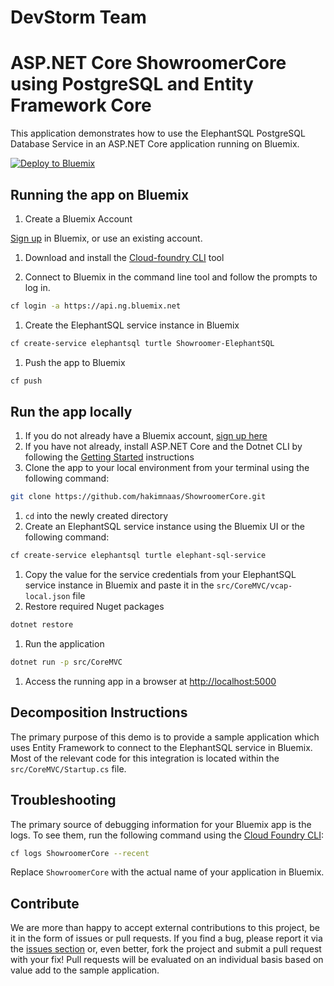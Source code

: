# DevStorm Team
# ASP.NET Core ShowroomerCore using PostgreSQL and Entity Framework Core

This application demonstrates how to use the ElephantSQL PostgreSQL Database Service in an ASP.NET Core application running on Bluemix.

[![Deploy to Bluemix](https://bluemix.net/deploy/button.png)](https://bluemix.net/deploy)

## Running the app on Bluemix

1. Create a Bluemix Account

  [Sign up][sign_up] in Bluemix, or use an existing account.

1. Download and install the [Cloud-foundry CLI][cloud_foundry] tool

1. Connect to Bluemix in the command line tool and follow the prompts to log in.

  ```sh
  cf login -a https://api.ng.bluemix.net
  ```

1. Create the ElephantSQL service instance in Bluemix
  ```sh
  cf create-service elephantsql turtle Showroomer-ElephantSQL
  ```

1. Push the app to Bluemix
  ```sh
  cf push
  ```

## Run the app locally

1. If you do not already have a Bluemix account, [sign up here][sign_up]
1. If you have not already, install ASP.NET Core and the Dotnet CLI by following the [Getting Started][] instructions
1. Clone the app to your local environment from your terminal using the following command:

  ```sh
  git clone https://github.com/hakimnaas/ShowroomerCore.git
  ```

1. `cd` into the newly created directory
1. Create an ElephantSQL service instance using the Bluemix UI or the following command:

  ```sh
  cf create-service elephantsql turtle elephant-sql-service
  ```

1. Copy the value for the service credentials from your ElephantSQL service instance in Bluemix and paste it 
   in the `src/CoreMVC/vcap-local.json` file
1. Restore required Nuget packages

  ```sh
  dotnet restore
  ```

1. Run the application

  ```sh
  dotnet run -p src/CoreMVC
  ```

1. Access the running app in a browser at [http://localhost:5000](http://localhost:5000)

## Decomposition Instructions

The primary purpose of this demo is to provide a sample application which uses Entity Framework to connect to the ElephantSQL service in Bluemix.
Most of the relevant code for this integration is located within the `src/CoreMVC/Startup.cs` file.

## Troubleshooting

The primary source of debugging information for your Bluemix app is the logs.  To see them, run the following command using the [Cloud Foundry CLI][cloud_foundry]:

```sh
cf logs ShowroomerCore --recent
```

Replace `ShowroomerCore` with the actual name of your application in Bluemix.

## Contribute

We are more than happy to accept external contributions to this project, be it in the form of issues or pull requests.  If you find a bug, please report it via the [issues section][repo_issues] or, even better, fork the project and submit a pull request with your fix!  Pull requests will be evaluated on an individual basis based on value add to the sample application.

[Getting Started]: https://www.microsoft.com/net/core
[sign_up]: http://bluemix.net/
[cloud_foundry]: https://github.com/cloudfoundry/cli
[repo_issues]: https://github.com/hakimnaas/ShowroomerCore/issues
